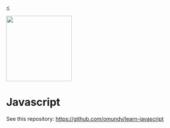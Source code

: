 
[<](../../README.md)

<img width="175" src="../../assets/img/logos/logo-js.png">

# Javascript

See this repository: https://github.com/omundy/learn-javascript
